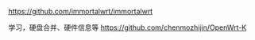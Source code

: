 https://github.com/immortalwrt/immortalwrt


学习，硬盘合并、硬件信息等
https://github.com/chenmozhijin/OpenWrt-K
